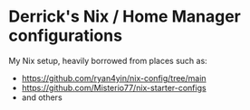 # Derrick's Nix / Home Manager configurations

My Nix setup, heavily borrowed from places such as:

- https://github.com/ryan4yin/nix-config/tree/main 
- https://github.com/Misterio77/nix-starter-configs 
- and others
